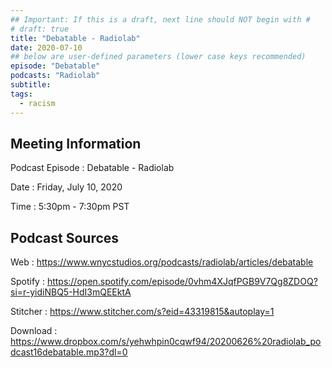 ```yaml
---
## Important: If this is a draft, next line should NOT begin with #
# draft: true
title: "Debatable - Radiolab"
date: 2020-07-10
## below are user-defined parameters (lower case keys recommended)
episode: "Debatable"
podcasts: "Radiolab"
subtitle:
tags:
  - racism
---
```


## Meeting Information

Podcast Episode
:   Debatable - Radiolab

Date
:   Friday, July 10, 2020

Time
:   5:30pm - 7:30pm PST

## Podcast Sources

Web
:   https://www.wnycstudios.org/podcasts/radiolab/articles/debatable

Spotify
:   https://open.spotify.com/episode/0vhm4XJqfPGB9V7Qg8ZDOQ?si=r-yidiNBQ5-HdI3mQEEktA

Stitcher
:   https://www.stitcher.com/s?eid=43319815&autoplay=1

Download
:   https://www.dropbox.com/s/yehwhpin0cqwf94/20200626%20radiolab_podcast16debatable.mp3?dl=0

